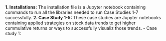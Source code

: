 **1. Installations:** The installation file is a Jupyter notebook containing commands to run all the libraries needed to run Case Studies 1-7 successfully.
**2. Case Study 1-5:** These case studies are Jupyter notebooks containing applied strategies on stock data trends to get higher cummulative returns or ways to successfully visualiz those trends.
     - Case study 1: 
